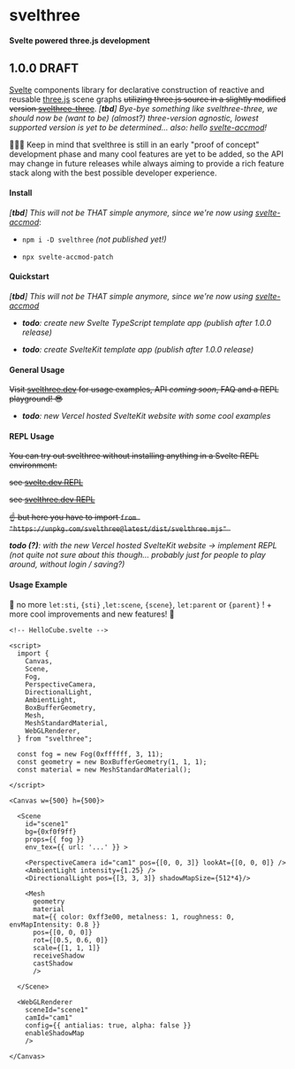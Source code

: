 # svelthree
#### Svelte powered three.js development

## 1.0.0 DRAFT

[Svelte](https://svelte.dev/) components library for declarative construction of reactive and reusable [three.js](https://threejs.org/) scene graphs ~~utilizing three.js source in a slightly modified version [svelthree-three](https://github.com/vatro/svelthree-three)~~.  *[**tbd**] Bye-bye something like svelthree-three, we should now be (want to be) (almost?) three-version agnostic, lowest supported version is yet to be determined...*
*also: hello [svelte-accmod](https://github.com/vatro/svelte-accmod)!*

👨🏻‍💻 Keep in mind that svelthree is still in an early "proof of concept" development phase and many cool features are yet to be added, so the API may change in future releases while always aiming to provide a rich feature stack along with the best possible developer experience.



#### Install

*[**tbd**] This will not be THAT simple anymore, since we're now using [svelte-accmod](https://github.com/vatro/svelte-accmod)*:

- `npm i -D svelthree` *(not published yet!)*

- `npx svelte-accmod-patch ` 




#### Quickstart
*[**tbd**] This will not be THAT simple anymore, since we're now using [svelte-accmod](https://github.com/vatro/svelte-accmod)*

- ***todo**: create new Svelte TypeScript template app (publish after 1.0.0 release)*

- ***todo**: create SvelteKit template app (publish after 1.0.0 release)*

  

#### General Usage

~~Visit [svelthree.dev](https://svelthree.dev/) for usage examples, API *coming soon*, FAQ and a REPL playground! 😎~~

- ***todo**: new Vercel hosted SvelteKit website with some cool examples*



#### REPL Usage

~~You can try out svelthree without installing anything in a Svelte REPL environment:~~

~~see [svelte.dev REPL](https://svelte.dev/repl/c574fbeea12740a5a33017448f68bf6b?version=3.24.0)~~

~~see [svelthree.dev REPL](https://svelthree.dev/repl/76272e38334347e8a4c900e5bd58b56a?version=3.24.0)~~

~~☝️ but here you have to import  `from "https://unpkg.com/svelthree@latest/dist/svelthree.mjs" `~~

***todo (?)**: with the new Vercel hosted SvelteKit website ->  implement REPL (not quite not sure about this though... probably just for people to play around, without login / saving?)*



#### Usage Example

🥳  no more `let:sti`, `{sti}` ,`let:scene`, `{scene}`, `let:parent` or `{parent}` ! + more cool improvements and new features! 🚀

```svelte
<!-- HelloCube.svelte -->

<script>
  import {
    Canvas,
    Scene,
    Fog,
    PerspectiveCamera,
    DirectionalLight,
    AmbientLight,
    BoxBufferGeometry,
    Mesh,
    MeshStandardMaterial,
    WebGLRenderer,
  } from "svelthree";

  const fog = new Fog(0xffffff, 3, 11);
  const geometry = new BoxBufferGeometry(1, 1, 1);
  const material = new MeshStandardMaterial();
 
</script>

<Canvas w={500} h={500}>

  <Scene
  	id="scene1"
  	bg={0xf0f9ff}
  	props={{ fog }}
	env_tex={{ url: '...' }} >

    <PerspectiveCamera id="cam1" pos={[0, 0, 3]} lookAt={[0, 0, 0]} />
    <AmbientLight intensity={1.25} />
    <DirectionalLight pos={[3, 3, 3]} shadowMapSize={512*4}/>

    <Mesh
      geometry
      material
      mat={{ color: 0xff3e00, metalness: 1, roughness: 0, envMapIntensity: 0.8 }}
      pos={[0, 0, 0]}
      rot={[0.5, 0.6, 0]}
      scale={[1, 1, 1]}
      receiveShadow
	  castShadow
	  />

  </Scene>

  <WebGLRenderer
    sceneId="scene1"
    camId="cam1"
    config={{ antialias: true, alpha: false }}
    enableShadowMap
    />

</Canvas>
```

